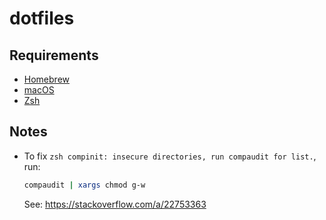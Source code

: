 # dotfiles

## Requirements

- [Homebrew](https://brew.sh)
- [macOS](https://www.apple.com/macos/)
- [Zsh](http://zsh.sourceforge.net)

## Notes

- To fix `zsh compinit: insecure directories, run compaudit for list.`, run:

  ```sh
  compaudit | xargs chmod g-w
  ```

  See: https://stackoverflow.com/a/22753363
